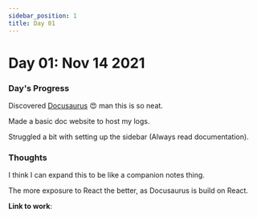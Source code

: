```yaml
---
sidebar_position: 1
title: Day 01
---
```

# Day 01: Nov 14 2021

### Day's Progress

Discovered [Docusaurus](https://docusaurus.io) :heart_eyes: man this is so neat.

Made a basic doc website to host my logs.

Struggled a bit with setting up the sidebar (Always read documentation).

### Thoughts

 I think I can expand this to be like a companion notes thing.

The more exposure to React the better, as Docusaurus is build on React.

**Link to work**:


